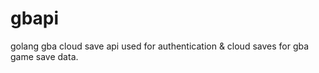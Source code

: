 # gbapi
golang gba cloud save api used for authentication &amp; cloud saves for gba game save data.
